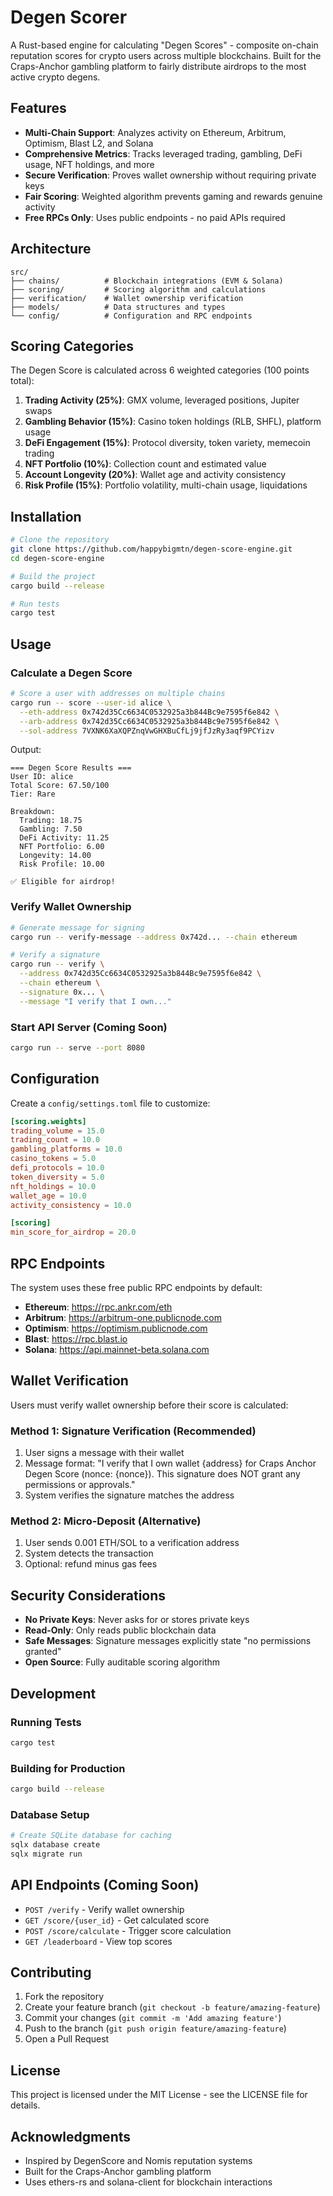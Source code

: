 # Degen Scorer

A Rust-based engine for calculating "Degen Scores" - composite on-chain reputation scores for crypto users across multiple blockchains. Built for the Craps-Anchor gambling platform to fairly distribute airdrops to the most active crypto degens.

## Features

- **Multi-Chain Support**: Analyzes activity on Ethereum, Arbitrum, Optimism, Blast L2, and Solana
- **Comprehensive Metrics**: Tracks leveraged trading, gambling, DeFi usage, NFT holdings, and more
- **Secure Verification**: Proves wallet ownership without requiring private keys
- **Fair Scoring**: Weighted algorithm prevents gaming and rewards genuine activity
- **Free RPCs Only**: Uses public endpoints - no paid APIs required

## Architecture

```
src/
├── chains/          # Blockchain integrations (EVM & Solana)
├── scoring/         # Scoring algorithm and calculations  
├── verification/    # Wallet ownership verification
├── models/          # Data structures and types
└── config/          # Configuration and RPC endpoints
```

## Scoring Categories

The Degen Score is calculated across 6 weighted categories (100 points total):

1. **Trading Activity (25%)**: GMX volume, leveraged positions, Jupiter swaps
2. **Gambling Behavior (15%)**: Casino token holdings (RLB, SHFL), platform usage
3. **DeFi Engagement (15%)**: Protocol diversity, token variety, memecoin trading
4. **NFT Portfolio (10%)**: Collection count and estimated value
5. **Account Longevity (20%)**: Wallet age and activity consistency
6. **Risk Profile (15%)**: Portfolio volatility, multi-chain usage, liquidations

## Installation

```bash
# Clone the repository
git clone https://github.com/happybigmtn/degen-score-engine.git
cd degen-score-engine

# Build the project
cargo build --release

# Run tests
cargo test
```

## Usage

### Calculate a Degen Score

```bash
# Score a user with addresses on multiple chains
cargo run -- score --user-id alice \
  --eth-address 0x742d35Cc6634C0532925a3b844Bc9e7595f6e842 \
  --arb-address 0x742d35Cc6634C0532925a3b844Bc9e7595f6e842 \
  --sol-address 7VXNK6XaXQPZnqVwGHXBuCfLj9jfJzRy3aqf9PCYizv
```

Output:
```
=== Degen Score Results ===
User ID: alice
Total Score: 67.50/100
Tier: Rare

Breakdown:
  Trading: 18.75
  Gambling: 7.50
  DeFi Activity: 11.25
  NFT Portfolio: 6.00
  Longevity: 14.00
  Risk Profile: 10.00

✅ Eligible for airdrop!
```

### Verify Wallet Ownership

```bash
# Generate message for signing
cargo run -- verify-message --address 0x742d... --chain ethereum

# Verify a signature
cargo run -- verify \
  --address 0x742d35Cc6634C0532925a3b844Bc9e7595f6e842 \
  --chain ethereum \
  --signature 0x... \
  --message "I verify that I own..."
```

### Start API Server (Coming Soon)

```bash
cargo run -- serve --port 8080
```

## Configuration

Create a `config/settings.toml` file to customize:

```toml
[scoring.weights]
trading_volume = 15.0
trading_count = 10.0
gambling_platforms = 10.0
casino_tokens = 5.0
defi_protocols = 10.0
token_diversity = 5.0
nft_holdings = 10.0
wallet_age = 10.0
activity_consistency = 10.0

[scoring]
min_score_for_airdrop = 20.0
```

## RPC Endpoints

The system uses these free public RPC endpoints by default:

- **Ethereum**: https://rpc.ankr.com/eth
- **Arbitrum**: https://arbitrum-one.publicnode.com
- **Optimism**: https://optimism.publicnode.com
- **Blast**: https://rpc.blast.io
- **Solana**: https://api.mainnet-beta.solana.com

## Wallet Verification

Users must verify wallet ownership before their score is calculated:

### Method 1: Signature Verification (Recommended)
1. User signs a message with their wallet
2. Message format: "I verify that I own wallet {address} for Craps Anchor Degen Score (nonce: {nonce}). This signature does NOT grant any permissions or approvals."
3. System verifies the signature matches the address

### Method 2: Micro-Deposit (Alternative)
1. User sends 0.001 ETH/SOL to a verification address
2. System detects the transaction
3. Optional: refund minus gas fees

## Security Considerations

- **No Private Keys**: Never asks for or stores private keys
- **Read-Only**: Only reads public blockchain data
- **Safe Messages**: Signature messages explicitly state "no permissions granted"
- **Open Source**: Fully auditable scoring algorithm

## Development

### Running Tests
```bash
cargo test
```

### Building for Production
```bash
cargo build --release
```

### Database Setup
```bash
# Create SQLite database for caching
sqlx database create
sqlx migrate run
```

## API Endpoints (Coming Soon)

- `POST /verify` - Verify wallet ownership
- `GET /score/{user_id}` - Get calculated score
- `POST /score/calculate` - Trigger score calculation
- `GET /leaderboard` - View top scores

## Contributing

1. Fork the repository
2. Create your feature branch (`git checkout -b feature/amazing-feature`)
3. Commit your changes (`git commit -m 'Add amazing feature'`)
4. Push to the branch (`git push origin feature/amazing-feature`)
5. Open a Pull Request

## License

This project is licensed under the MIT License - see the LICENSE file for details.

## Acknowledgments

- Inspired by DegenScore and Nomis reputation systems
- Built for the Craps-Anchor gambling platform
- Uses ethers-rs and solana-client for blockchain interactions
